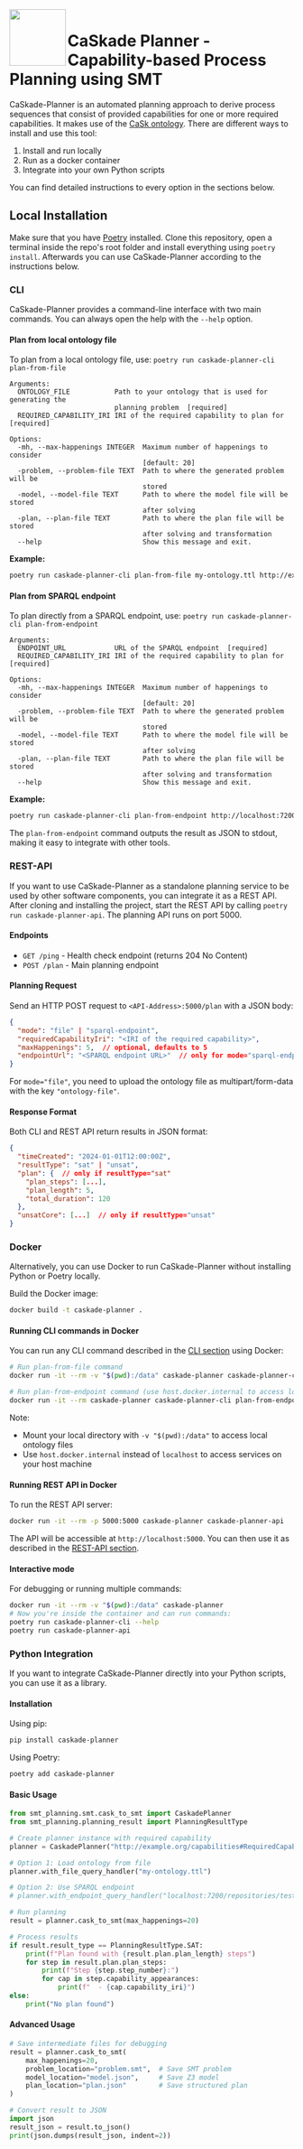 <img align="left" height="100px" src="https://avatars.githubusercontent.com/u/149593817?s=200&v=4">
<h1>CaSkade Planner - Capability-based Process Planning using SMT</h1>

CaSkade-Planner is an automated planning approach to derive process sequences that consist of provided capabilities for one or more required capabilities. It makes use of the [CaSk ontology](https://github.com/CaSkade-Automation/CaSk). There are different ways to install and use this tool:

1. Install and run locally
2. Run as a docker container
3. Integrate into your own Python scripts

You can find detailed instructions to every option in the sections below.

## Local Installation
Make sure that you have [Poetry](https://python-poetry.org/) installed. Clone this repository, open a terminal inside the repo's root folder and install everything using `poetry install`. Afterwards you can use CaSkade-Planner according to the instructions below.

### CLI
CaSkade-Planner provides a command-line interface with two main commands. You can always open the help with the `--help` option.

#### Plan from local ontology file
To plan from a local ontology file, use: `poetry run caskade-planner-cli plan-from-file`

```
Arguments:
  ONTOLOGY_FILE           Path to your ontology that is used for generating the
                          planning problem  [required]
  REQUIRED_CAPABILITY_IRI IRI of the required capability to plan for  [required]

Options:
  -mh, --max-happenings INTEGER  Maximum number of happenings to consider
                                 [default: 20]
  -problem, --problem-file TEXT  Path to where the generated problem will be
                                 stored
  -model, --model-file TEXT      Path to where the model file will be stored
                                 after solving
  -plan, --plan-file TEXT        Path to where the plan file will be stored
                                 after solving and transformation
  --help                         Show this message and exit.
```

**Example:**
```bash
poetry run caskade-planner-cli plan-from-file my-ontology.ttl http://example.org/capabilities#RequiredCapability1
```

#### Plan from SPARQL endpoint
To plan directly from a SPARQL endpoint, use: `poetry run caskade-planner-cli plan-from-endpoint`

```
Arguments:
  ENDPOINT_URL            URL of the SPARQL endpoint  [required]
  REQUIRED_CAPABILITY_IRI IRI of the required capability to plan for  [required]

Options:
  -mh, --max-happenings INTEGER  Maximum number of happenings to consider
                                 [default: 20]
  -problem, --problem-file TEXT  Path to where the generated problem will be
                                 stored
  -model, --model-file TEXT      Path to where the model file will be stored
                                 after solving
  -plan, --plan-file TEXT        Path to where the plan file will be stored
                                 after solving and transformation
  --help                         Show this message and exit.
```

**Example:**
```bash
poetry run caskade-planner-cli plan-from-endpoint http://localhost:7200/repositories/test-repo http://example.org/capabilities#RequiredCapability1
```

The `plan-from-endpoint` command outputs the result as JSON to stdout, making it easy to integrate with other tools.

### REST-API
If you want to use CaSkade-Planner as a standalone planning service to be used by other software components, you can integrate it as a REST API.
After cloning and installing the project, start the REST API by calling `poetry run caskade-planner-api`. The planning API runs on port 5000.

#### Endpoints

- `GET /ping` - Health check endpoint (returns 204 No Content)
- `POST /plan` - Main planning endpoint

#### Planning Request
Send an HTTP POST request to `<API-Address>:5000/plan` with a JSON body:

```json
{
  "mode": "file" | "sparql-endpoint",
  "requiredCapabilityIri": "<IRI of the required capability>",
  "maxHappenings": 5,  // optional, defaults to 5
  "endpointUrl": "<SPARQL endpoint URL>"  // only for mode="sparql-endpoint"
}
```

For `mode="file"`, you need to upload the ontology file as multipart/form-data with the key `"ontology-file"`.

#### Response Format
Both CLI and REST API return results in JSON format:

```json
{
  "timeCreated": "2024-01-01T12:00:00Z",
  "resultType": "sat" | "unsat",
  "plan": {  // only if resultType="sat"
    "plan_steps": [...],
    "plan_length": 5,
    "total_duration": 120
  },
  "unsatCore": [...]  // only if resultType="unsat"
}
```


### Docker
Alternatively, you can use Docker to run CaSkade-Planner without installing Python or Poetry locally.

Build the Docker image:
```bash
docker build -t caskade-planner .
```

#### Running CLI commands in Docker
You can run any CLI command described in the [CLI section](#cli) using Docker:

```bash
# Run plan-from-file command
docker run -it --rm -v "$(pwd):/data" caskade-planner caskade-planner-cli plan-from-file /data/my-ontology.ttl http://example.org/capabilities#RequiredCapability1

# Run plan-from-endpoint command (use host.docker.internal to access localhost from container)
docker run -it --rm caskade-planner caskade-planner-cli plan-from-endpoint http://host.docker.internal:7200/repositories/test-repo http://example.org/capabilities#RequiredCapability1
```

Note: 
- Mount your local directory with `-v "$(pwd):/data"` to access local ontology files
- Use `host.docker.internal` instead of `localhost` to access services on your host machine

#### Running REST API in Docker
To run the REST API server:

```bash
docker run -it --rm -p 5000:5000 caskade-planner caskade-planner-api
```

The API will be accessible at `http://localhost:5000`. You can then use it as described in the [REST-API section](#rest-api).

#### Interactive mode
For debugging or running multiple commands:

```bash
docker run -it --rm -v "$(pwd):/data" caskade-planner
# Now you're inside the container and can run commands:
poetry run caskade-planner-cli --help
poetry run caskade-planner-api
```

### Python Integration

If you want to integrate CaSkade-Planner directly into your Python scripts, you can use it as a library.

#### Installation

Using pip:
```bash
pip install caskade-planner
```

Using Poetry:
```bash
poetry add caskade-planner
```

#### Basic Usage

```python
from smt_planning.smt.cask_to_smt import CaskadePlanner
from smt_planning.planning_result import PlanningResultType

# Create planner instance with required capability
planner = CaskadePlanner("http://example.org/capabilities#RequiredCapability1")

# Option 1: Load ontology from file
planner.with_file_query_handler("my-ontology.ttl")

# Option 2: Use SPARQL endpoint
# planner.with_endpoint_query_handler("localhost:7200/repositories/test-repo")

# Run planning
result = planner.cask_to_smt(max_happenings=20)

# Process results
if result.result_type == PlanningResultType.SAT:
    print(f"Plan found with {result.plan.plan_length} steps")
    for step in result.plan.plan_steps:
        print(f"Step {step.step_number}:")
        for cap in step.capability_appearances:
            print(f"  - {cap.capability_iri}")
else:
    print("No plan found")
```

#### Advanced Usage

```python
# Save intermediate files for debugging
result = planner.cask_to_smt(
    max_happenings=20,
    problem_location="problem.smt",  # Save SMT problem
    model_location="model.json",     # Save Z3 model
    plan_location="plan.json"        # Save structured plan
)

# Convert result to JSON
import json
result_json = result.to_json()
print(json.dumps(result_json, indent=2))
```
